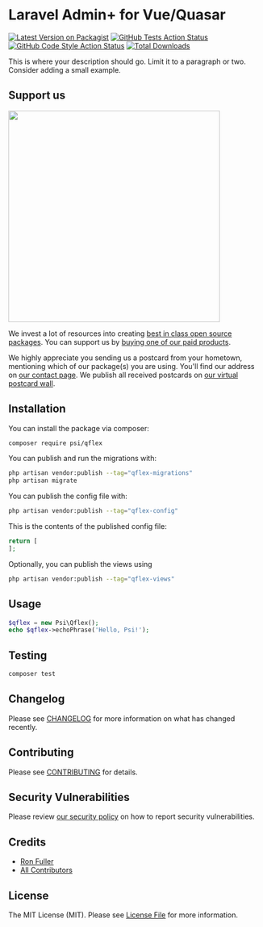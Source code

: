 # Laravel Admin+ for Vue/Quasar

[![Latest Version on Packagist](https://img.shields.io/packagist/v/psi/qflex.svg?style=flat-square)](https://packagist.org/packages/psi/qflex)
[![GitHub Tests Action Status](https://img.shields.io/github/actions/workflow/status/psi/qflex/run-tests.yml?branch=main&label=tests&style=flat-square)](https://github.com/psi/qflex/actions?query=workflow%3Arun-tests+branch%3Amain)
[![GitHub Code Style Action Status](https://img.shields.io/github/actions/workflow/status/psi/qflex/fix-php-code-style-issues.yml?branch=main&label=code%20style&style=flat-square)](https://github.com/psi/qflex/actions?query=workflow%3A"Fix+PHP+code+style+issues"+branch%3Amain)
[![Total Downloads](https://img.shields.io/packagist/dt/psi/qflex.svg?style=flat-square)](https://packagist.org/packages/psi/qflex)

This is where your description should go. Limit it to a paragraph or two. Consider adding a small example.

## Support us

[<img src="https://github-ads.s3.eu-central-1.amazonaws.com/qflex.jpg?t=1" width="419px" />](https://spatie.be/github-ad-click/qflex)

We invest a lot of resources into creating [best in class open source packages](https://spatie.be/open-source). You can support us by [buying one of our paid products](https://spatie.be/open-source/support-us).

We highly appreciate you sending us a postcard from your hometown, mentioning which of our package(s) you are using. You'll find our address on [our contact page](https://spatie.be/about-us). We publish all received postcards on [our virtual postcard wall](https://spatie.be/open-source/postcards).

## Installation

You can install the package via composer:

```bash
composer require psi/qflex
```

You can publish and run the migrations with:

```bash
php artisan vendor:publish --tag="qflex-migrations"
php artisan migrate
```

You can publish the config file with:

```bash
php artisan vendor:publish --tag="qflex-config"
```

This is the contents of the published config file:

```php
return [
];
```

Optionally, you can publish the views using

```bash
php artisan vendor:publish --tag="qflex-views"
```

## Usage

```php
$qflex = new Psi\Qflex();
echo $qflex->echoPhrase('Hello, Psi!');
```

## Testing

```bash
composer test
```

## Changelog

Please see [CHANGELOG](CHANGELOG.md) for more information on what has changed recently.

## Contributing

Please see [CONTRIBUTING](CONTRIBUTING.md) for details.

## Security Vulnerabilities

Please review [our security policy](../../security/policy) on how to report security vulnerabilities.

## Credits

- [Ron Fuller](https://github.com/ronfuller)
- [All Contributors](../../contributors)

## License

The MIT License (MIT). Please see [License File](LICENSE.md) for more information.
